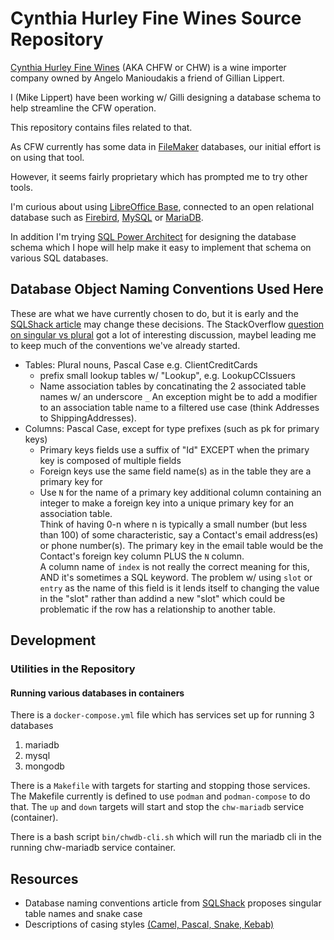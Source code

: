 Cynthia Hurley Fine Wines Source Repository
===========================================

[Cynthia Hurley Fine Wines][CHFW Web] (AKA CHFW or CHW) is a wine importer company owned
by Angelo Manioudakis a friend of Gillian Lippert.

I (Mike Lippert) have been working w/ Gilli designing a database schema to help streamline
the CFW operation.

This repository contains files related to that.

As CFW currently has some data in [FileMaker][Filemaker Web] databases, our initial effort
is on using that tool.

However, it seems fairly proprietary which has prompted me to try other tools.

I'm curious about using [LibreOffice Base][Base Guide], connected to an open relational
database such as [Firebird][Firebird docs], [MySQL][mysql docs] or [MariaDB][mariadb docs].

In addition I'm trying [SQL Power Architect][SQL Power Architect download] for designing the database
schema which I hope will help make it easy to implement that schema on various SQL databases.

## Database Object Naming Conventions Used Here

These are what we have currently chosen to do, but it is early and the [SQLShack article][SQLShack conventions]
may change these decisions. The StackOverflow [question on singular vs plural][SO singular vs plural]
got a lot of interesting discussion, maybel leading me to keep much of the conventions
we've already started.

- Tables: Plural nouns, Pascal Case e.g. ClientCreditCards
    - prefix small lookup tables w/ "Lookup", e.g. LookupCCIssuers
    - Name association tables by concatinating the 2 associated table names w/ an underscore `_`
      An exception might be to add a modifier to an association table name to a filtered
      use case (think Addresses to ShippingAddresses).
- Columns: Pascal Case, except for type prefixes (such as pk for primary keys)
    - Primary keys fields use a suffix of "Id" EXCEPT when the primary key is composed of multiple fields
    - Foreign keys use the same field name(s) as in the table they are a primary key for
    - Use `N` for the name of a primary key additional column containing an integer to make
      a foreign key into a unique primary key for an association table.  
      Think of having 0-n where n is typically a small number (but less than 100) of some
      characteristic, say a Contact's email address(es) or phone number(s). The primary
      key in the email table would be the Contact's foreign key column PLUS the `N`
      column.  
      A column name of `index` is not really the correct meaning for this, AND it's
      sometimes a SQL keyword. The problem w/ using `slot` or `entry` as the name of this
      field is it lends itself to changing the value in the "slot" rather than addind a
      new "slot" which could be problematic if the row has a relationship to another
      table.

## Development

### Utilities in the Repository

#### Running various databases in containers

There is a `docker-compose.yml` file which has services set up for running 3 databases

1. mariadb
2. mysql
3. mongodb

There is a `Makefile` with targets for starting and stopping those services. The Makefile
currently is defined to use `podman` and `podman-compose` to do that. The `up` and `down`
targets will start and stop the `chw-mariadb` service (container).

There is a bash script `bin/chwdb-cli.sh` which will run the mariadb cli in the running
chw-mariadb service container.

## Resources

- Database naming conventions article from [SQLShack][SQLShack conventions] proposes singular
  table names and snake case
- Descriptions of casing styles [(Camel, Pascal, Snake, Kebab)][Case naming styles]

[CHFW Web]: <https://cynthiahurley.com/> "Cynthia Hurley Fine Wines website"
[Filemaker Web]: <https://www.claris.com/filemaker/> "Claris Filemaker website"
[Base Guide]: <https://www.libreofficehelp.com/libreoffice-base/> "LibreOffice Base Help Beginner's Guide"
[Firebird docs]: <https://firebirdsql.org/en/firebird-rdbms/> "Firebird documentation"
[mysql docs]: <https://dev.mysql.com/doc/mysqld-version-reference/en/> "mysql documentation"
[mariadb docs]: <https://mariadb.org/documentation/> "MariaDB documentation"
[SQL Power Architect download]: <https://bestofbi.com/architect-download/> "SQL Power Architect downloads"
[SQLShack conventions]: <https://www.sqlshack.com/learn-sql-naming-conventions/> "SQL DB naming conventions"
[Case naming styles]: <https://thelinuxcode.com/programming-naming-conventions-camel-snake-kebab-and-pascal-case-explained/> "Case styles explained"
[SO singular vs plural]: <https://stackoverflow.com/questions/338156/table-naming-dilemma-singular-vs-plural-names> "StackOverflow database singular vs plural discussion"
